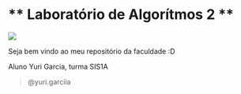# ** Laboratório de Algorítmos 2 ** #

![](https://s3.dualstack.us-east-2.amazonaws.com/pythondotorg-assets/media/community/logos/python-logo-only.png)



Seja bem vindo ao meu repositório da faculdade :D

Aluno Yuri Garcia, turma SIS1A


> @yuri.garciia
